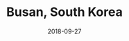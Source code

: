 ---
title: Busan, South Korea
date: 2018-09-27
countries:
  - South Korea
resources:
  - src: feature.jpg
    params: 
      weight: 0
  - src: DSCF0301.jpg
    params: 
      weight: 1
  - src: DSCF0418.jpg
    params: 
      weight: 2
  - src: DSCF0358.jpg
    params: 
      weight: 3
  - src: DSCF0377.jpg
    params: 
      weight: 4
  - src: DSCF0384.jpg
    params: 
      weight: 5
  - src: DSCF0385.jpg
    params: 
      weight: 6
  - src: DSCF0381.jpg
    params: 
      weight: 7
  - src: DSCF0402.jpg
    params: 
      weight: 8
  - src: DSCF0406.jpg
    params: 
      weight: 9
  - src: DSCF0407.jpg
    params: 
      weight: 10
  - src: DSCF0411.jpg
    params: 
      weight: 11
  - src: DSCF0332.jpg
    params: 
      weight: 12
  - src: DSCF0296.jpg
    params: 
      weight: 13
---